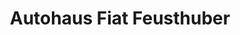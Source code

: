 ---
title: "Autohaus Fiat Feusthuber"
url: /schoerfling-am-attersee/autohaus-fiat-feusthuber/
shop: Autohaus
---